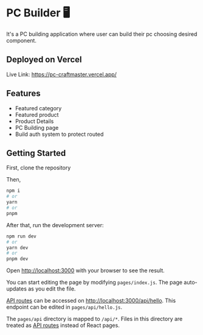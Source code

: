 # PC Builder 🖥️
It's a PC building application where user can build their pc choosing desired component.

## Deployed on Vercel
Live Link: https://pc-craftmaster.vercel.app/

## Features
- Featured category
- Featured product
- Product Details
- PC Building page
- Build auth system to protect routed

## Getting Started

First, clone the repository 

Then,
```bash
npm i
# or
yarn 
# or
pnpm 
```

After that, run the development server:

```bash
npm run dev
# or
yarn dev
# or
pnpm dev
```

Open [http://localhost:3000](http://localhost:3000) with your browser to see the result.

You can start editing the page by modifying `pages/index.js`. The page auto-updates as you edit the file.

[API routes](https://nextjs.org/docs/api-routes/introduction) can be accessed on [http://localhost:3000/api/hello](http://localhost:3000/api/hello). This endpoint can be edited in `pages/api/hello.js`.

The `pages/api` directory is mapped to `/api/*`. Files in this directory are treated as [API routes](https://nextjs.org/docs/api-routes/introduction) instead of React pages.

